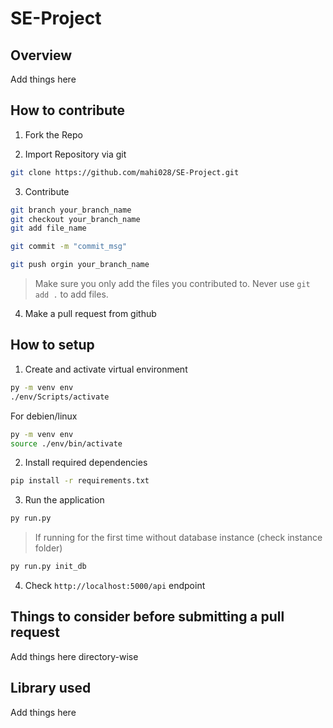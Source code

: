 # SE-Project 

## Overview

Add things here

## How to contribute

1. Fork the Repo

2. Import Repository via git

```bash
git clone https://github.com/mahi028/SE-Project.git
```

3. Contribute

```bash
git branch your_branch_name
git checkout your_branch_name
git add file_name
```

```bash
git commit -m "commit_msg"
```

```bash
git push orgin your_branch_name
```

> Make sure you only add the files you contributed to. Never use `git add .` to add files.

4. Make a pull request from github

## How to setup

1. Create and activate virtual environment
```bash
py -m venv env
./env/Scripts/activate
```

For debien/linux

```bash
py -m venv env
source ./env/bin/activate
```

2. Install required dependencies
```bash
pip install -r requirements.txt
```

3. Run the application
```bash
py run.py
```

> If running for the first time without database instance (check instance folder)
```bash
py run.py init_db
```

4. Check `http://localhost:5000/api` endpoint


## Things to consider before submitting a pull request

Add things here directory-wise

## Library used

Add things here